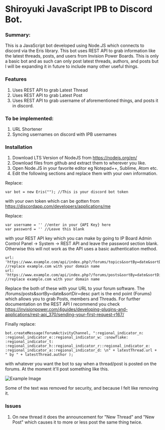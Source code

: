 # Shiroyuki JavaScript IPB to Discord Bot.

### Summary:

This is a JavaScript bot developed using Node.JS which connects to discord via the Eris library. This bot uses REST API to grab information like the latest threads, posts, and users from Invision Power Boards. This is only a basic bot and as such can only post latest threads, authors, and posts but I will be expanding it in future to include many other useful things.

### Features

1. Uses REST API to grab Latest Thread
2. Uses REST API to grab Latest Post
3. Uses REST API to grab username of aforementioned things, and posts it in discord.

### To be implemented:

1. URL Shortener
2. Syncing usernames on discord with IPB usernames

### Installation

1. Download LTS Version of NodeJS from https://nodejs.org/en/
2. Download files from github and extract them to wherever you like.
3. Open Node.JS in your favorite editor eg Notepad++, Sublime, Atom etc.
4. Edit the following sections and replace them with your own information.

Replace:
```
var bot = new Eris(""); //This is your discord bot token
```
with your own token which can be gotten from https://discordapp.com/developers/applications/me

Replace: 

```
var username = '' //enter in your {API Key} here
var password = '' //Leave this blank
```
with your REST API key which you can make by going to IP Board Admin Control Panel -> System -> REST API
and leave the password section blank. Otherwise this will not work as the API uses a basic authentication method.

```
url: 'https://www.example.com/api/index.php?/forums/topics&sortBy=date&sortDir=desc', //replace example.com with your domain name
url: 'https://www.example.com/api/index.php?/forums/posts&sortBy=date&sortDir=desc', //replace example.com with your domain name
```
Replace the both of these with your URL to your forum software. The /forums/posts&sortBy=date&sortDir=desc part is the end point (Forums) which allows you to grab Posts, members and Threads. For further documentation on the REST API I recommend you check https://invisionpower.com/4guides/developing-plugins-and-applications/rest-api_370/sending-your-first-request-r167/

Finally replace:

```
bot.createMessage(forumActivityChannel, ":regional_indicator_n: :regional_indicator_e::regional_indicator_w: :snowflake: :regional_indicator_t: :regional_indicator_h::regional_indicator_r::regional_indicator_e: :regional_indicator_a::regional_indicator_d: \n" + latestThread.url + " by " + latestThread.author );
```

with whatever you want the bot to say when a thread/post is posted on the forums. At the moment it'll post something like this.

![Example Image](http://i.imgur.com/LpNTnTE.png)

Some of the text was removed for security, and because I felt like removing it.

### Issues

1. On new thread it does the announcement for "New Thread" and "New Post" which causes it to more or less post the same thing twice.
